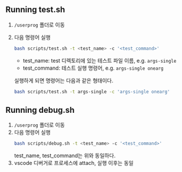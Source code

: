 ## Running test.sh

1. `/userprog` 폴더로 이동
2. 다음 명령어 실행
    ```bash
    bash scripts/test.sh -t <test_name> -c '<test_command>'
    ```
    - test_name: test 디렉토리에 있는 테스트 파일 이름, e.g. `args-single`
    - test_command: 테스트 실행 명령어, e.g. `args-single onearg`

    실행하게 되면 명령어는 다음과 같은 형태이다.
    ```bash
    bash scripts/test.sh -t args-single -c 'args-single onearg'
    ```

## Running debug.sh

1. `/userprog` 폴더로 이동
2. 다음 명령어 실행
    ```bash
    bash scripts/debug.sh -t <test_name> -c '<test_command>'
    ```
    test_name, test_command는 위와 동일하다.
3. vscode 디버거로 프로세스에 attach, 실행 이후는 동일